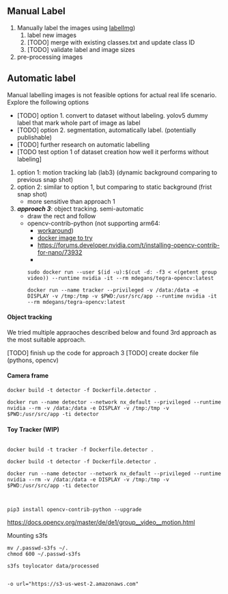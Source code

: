 ## Manual Label
1. Manually label the images using [labelImg](https://github.com/tzutalin/labelImg))
	1. label new images 
	2. [TODO] merge with existing classes.txt and update class ID
	3. [TODO] validate label and image sizes
2. pre-processing images

## Automatic label
Manual labelling images is not feasible options for actual real life scenario. 
Explore the following options 
- [TODO] option 1. convert to dataset without labeling. yolov5 dummy label that mark whole part of image as label
- [TODO] option 2. segmentation, automatically label. (potentially publishable)  
- [TODO] further research on automatic labelling 
- [TODO test option 1 of dataset creation how well it performs without labeling] 

1. option 1: motion tracking lab (lab3) (dynamic background comparing to previous snap shot)
2. option 2: similar to option 1, but comparing to static background (frist snap shot)
	- more sensitive than approach 1
3. ***approach 3***: object tracking. semi-automatic 
	- draw the rect and follow 
	- opencv-contrib-python (not supporting arm64: 
		- [workaround](https://github.com/AastaNV/JEP/blob/master/script/install_opencv4.3.0_Jetson.sh))
		- [docker image to try](https://hub.docker.com/r/mdegans/tegra-opencv/tags)
		- https://forums.developer.nvidia.com/t/installing-opencv-contrib-for-nano/73932
		- 
		```
		sudo docker run --user $(id -u):$(cut -d: -f3 < <(getent group video)) --runtime nvidia -it --rm mdegans/tegra-opencv:latest
		
		docker run --name tracker --privileged -v /data:/data -e DISPLAY -v /tmp:/tmp -v $PWD:/usr/src/app --runtime nvidia -it --rm mdegans/tegra-opencv:latest 

		```

#### Object tracking
We tried multiple appraoches described below and found 3rd approach as the most suitable approach. 



[TODO] finish up the code for approach 3
[TODO] create docker file (pythons, opencv)


#### Camera frame 
```
docker build -t detector -f Dockerfile.detector .

docker run --name detector --network nx_default --privileged --runtime nvidia --rm -v /data:/data -e DISPLAY -v /tmp:/tmp -v $PWD:/usr/src/app -ti detector 
```

#### Toy Tracker (WIP)
```

docker build -t tracker -f Dockerfile.detector .

docker build -t detector -f Dockerfile.detector .

docker run --name detector --network nx_default --privileged --runtime nvidia --rm -v /data:/data -e DISPLAY -v /tmp:/tmp -v $PWD:/usr/src/app -ti detector 



pip3 install opencv-contrib-python --upgrade 

```




https://docs.opencv.org/master/de/de1/group__video__motion.html



Mounting s3fs 

```
mv /.passwd-s3fs ~/.
chmod 600 ~/.passwd-s3fs

s3fs toylocator data/processed


-o url="https://s3-us-west-2.amazonaws.com"

```


